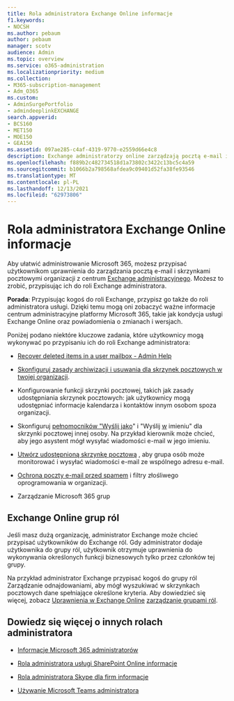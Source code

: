 ```yaml
---
title: Rola administratora Exchange Online informacje
f1.keywords:
- NOCSH
ms.author: pebaum
author: pebaum
manager: scotv
audience: Admin
ms.topic: overview
ms.service: o365-administration
ms.localizationpriority: medium
ms.collection:
- M365-subscription-management
- Adm_O365
ms.custom:
- AdminSurgePortfolio
- admindeeplinkEXCHANGE
search.appverid:
- BCS160
- MET150
- MOE150
- GEA150
ms.assetid: 097ae285-c4af-4319-9770-e2559d66e4c8
description: Exchange administratorzy online zarządzają pocztą e-mail i skrzynkami pocztowymi Twojej organizacji. Na przykład odzyskują usunięte elementy ze skrzynki pocztowej użytkownika.
ms.openlocfilehash: f889b2c482734518d1a73802c3422c13bc5c4a59
ms.sourcegitcommit: b1066b2a798568afdea9c09401d52fa38fe93546
ms.translationtype: MT
ms.contentlocale: pl-PL
ms.lasthandoff: 12/13/2021
ms.locfileid: "62973806"
---
```

# <a name="about-the-exchange-online-admin-role"></a>Rola administratora Exchange Online informacje

Aby ułatwić administrowanie Microsoft 365, możesz przypisać użytkownikom [](assign-admin-roles.md) uprawnienia do zarządzania pocztą e-mail i skrzynkami pocztowymi organizacji z centrum <a href="https://go.microsoft.com/fwlink/p/?linkid=2059104" target="_blank">Exchange administracyjnego</a>. Możesz to zrobić, przypisując ich do roli Exchange administratora.
  
 **Porada**: Przypisując kogoś do roli Exchange, przypisz go także do roli administratora usługi. Dzięki temu mogą oni zobaczyć ważne informacje centrum administracyjne platformy Microsoft 365, takie jak kondycja usługi Exchange Online oraz powiadomienia o zmianach i wersjach.

Poniżej podano niektóre kluczowe zadania, które użytkownicy mogą wykonywać po przypisaniu ich do roli Exchange administratora:
  
- [Recover deleted items in a user mailbox - Admin Help](/Exchange/recipients-in-exchange-online/manage-user-mailboxes/recover-deleted-messages)

- [Skonfiguruj zasady archiwizacji i usuwania dla skrzynek pocztowych w twojej organizacji](../../compliance/set-up-an-archive-and-deletion-policy-for-mailboxes.md).

- Konfigurowanie funkcji skrzynki pocztowej, takich jak zasady udostępniania skrzynek pocztowych: jak użytkownicy mogą udostępniać informacje kalendarza i kontaktów innym osobom spoza organizacji.

- Skonfiguruj [pełnomocników "Wyślij jako](give-mailbox-permissions-to-another-user.md#send-email-from-another-users-mailbox)" i "Wyślij [w](give-mailbox-permissions-to-another-user.md#send-email-on-behalf-of-another-user) imieniu" dla skrzynki pocztowej innej osoby. Na przykład kierownik może chcieć, aby jego asystent mógł wysyłać wiadomości e-mail w jego imieniu.

- [Utwórz udostępnioną skrzynkę pocztową](../email/create-a-shared-mailbox.md) , aby grupa osób może monitorować i wysyłać wiadomości e-mail ze wspólnego adresu e-mail.

- [Ochrona poczty e-mail przed spamem](../../security/office-365-security/anti-spam-protection.md) i filtry złośliwego oprogramowania w organizacji.

- Zarządzanie Microsoft 365 grup

## <a name="exchange-online-role-groups"></a>Exchange Online grup ról

Jeśli masz dużą organizację, administrator Exchange może chcieć przypisać użytkowników do Exchange ról. Gdy administrator dodaje użytkownika do grupy ról, użytkownik otrzymuje uprawnienia do wykonywania określonych funkcji biznesowych tylko przez członków tej grupy.
  
 Na przykład administrator Exchange przypisać kogoś do grupy ról Zarządzanie odnajdowaniami, aby mógł wyszukiwać w skrzynkach pocztowych dane spełniające określone kryteria. Aby dowiedzieć się więcej, zobacz [Uprawnienia w Exchange Online](/exchange/permissions-exo/permissions-exo) [zarządzanie grupami ról](/exchange/manage-role-groups-exchange-2013-help).
  
## <a name="learn-about-other-admin-roles"></a>Dowiedz się więcej o innych rolach administratora

- [Informacje Microsoft 365 administratorów](about-admin-roles.md)

- [Rola administratora usługi SharePoint Online informacje](/sharepoint/sharepoint-admin-role)

- [Rola administratora Skype dla firm informacje](/skypeforbusiness/skype-for-business-online)

- [Używanie Microsoft Teams administratora](/MicrosoftTeams/using-admin-roles)